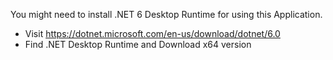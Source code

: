 You might need to install .NET 6 Desktop Runtime for using this Application.

- Visit https://dotnet.microsoft.com/en-us/download/dotnet/6.0
- Find .NET Desktop Runtime and Download x64 version
